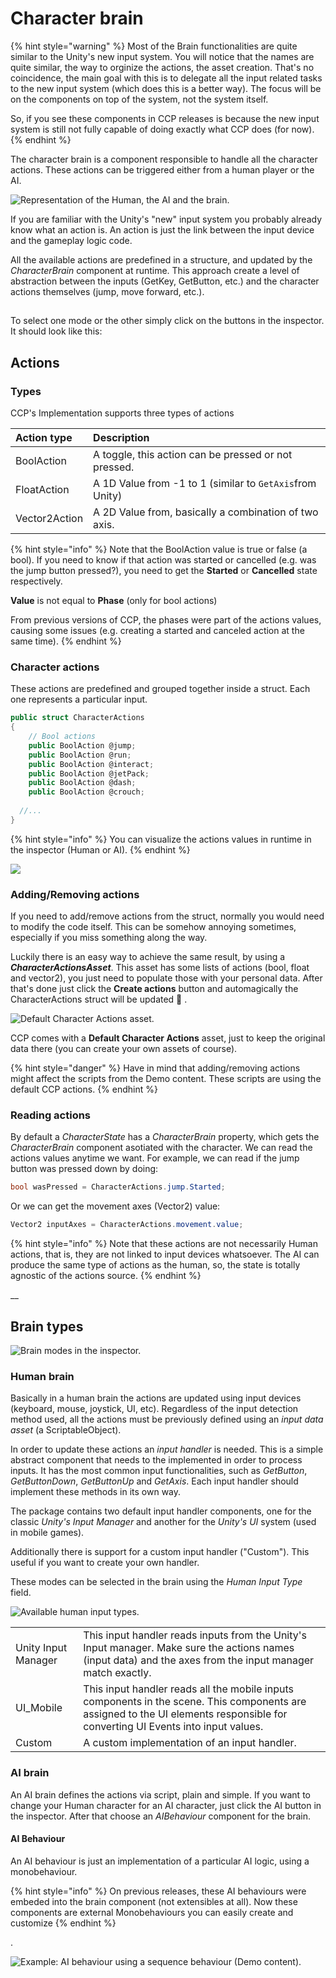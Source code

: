 # Character brain

{% hint style="warning" %}
Most of the Brain functionalities are quite similar to the Unity's new input system. You will notice that the names are quite similar, the way to orginize the actions, the asset creation. That's no coincidence, the main goal with this is to delegate all the input related tasks to the new input system \(which does this is a better way\). The focus will be on the components on top of the system, not the system itself.

So, if you see these components in CCP releases is because the new input system is still not fully capable of doing exactly what CCP does \(for now\).
{% endhint %}

The character brain is a component responsible to handle all the character actions. These actions can be triggered either from a human player or the AI.

![Representation of the Human, the AI and the brain.](../../.gitbook/assets/characterbrain.png)

If you are familiar with the Unity's "new" input system you probably already know what an action is. An action is just the link between the input device and the gameplay logic code. 

All the available actions are predefined in a structure, and updated by the _CharacterBrain_ component at runtime. This approach create a level of abstraction between the inputs \(GetKey, GetButton, etc.\) and the character actions themselves \(jump, move forward, etc.\).

## 

To select one mode or the other simply click on the buttons in the inspector. It should look like this:

## Actions

### Types

CCP's Implementation supports three types of actions

| Action type | Description |
| :--- | :--- |
| BoolAction | A toggle, this action can be pressed or not pressed. |
| FloatAction | A 1D Value from -1 to 1 \(similar to `GetAxis`from Unity\) |
| Vector2Action | A 2D Value from, basically a combination of two axis. |

{% hint style="info" %}
Note that the BoolAction value is true or false \(a bool\). If you need to know if that action was started or cancelled \(e.g. was the jump button pressed?\), you need to get the **Started** or **Cancelled** state respectively.

**Value** is not equal to **Phase** \(only for bool actions\)

From previous versions of CCP, the phases were part of the actions values, causing some issues \(e.g. creating a started and canceled action at the same time\).
{% endhint %}



### Character actions

These actions are predefined and grouped together inside a struct. Each one represents a particular input.

```csharp
public struct CharacterActions 
{
	// Bool actions
	public BoolAction @jump;
	public BoolAction @run;
	public BoolAction @interact;
	public BoolAction @jetPack;
	public BoolAction @dash;
	public BoolAction @crouch;
    
  //...
}
```

{% hint style="info" %}
You can visualize the actions values in runtime in the inspector \(Human or AI\).
{% endhint %}

![](../../.gitbook/assets/imagen%20%2815%29.png)

### Adding/Removing actions

If you need to add/remove actions from the struct, normally you would need to modify the code itself. This can be somehow annoying sometimes, especially if you miss something along the way. 

Luckily there is an easy way to achieve the same result, by using a _**CharacterActionsAsset**_. This asset has some lists of actions \(bool, float and vector2\), you just need to populate those with your personal data. After that's done just click the **Create actions** button and automagically the CharacterActions struct will be updated 🙂 .

![Default Character Actions asset.](../../.gitbook/assets/imagen%20%2826%29.png)

CCP comes with a **Default Character Actions** asset, just to keep the original data there \(you can create your own assets of course\).

{% hint style="danger" %}
Have in mind that adding/removing actions might affect the scripts from the Demo content. These scripts are using the default CCP actions.
{% endhint %}

### Reading actions

By default a _CharacterState_ has a _CharacterBrain_ property, which gets the _CharacterBrain_ component asotiated with the character. We can read the actions values anytime we want. For example, we can read if the jump button was pressed down by doing:

```csharp
bool wasPressed = CharacterActions.jump.Started;
```

 Or we can get the movement axes \(Vector2\) value:

```csharp
Vector2 inputAxes = CharacterActions.movement.value;
```

{% hint style="info" %}
Note that these actions are not necessarily Human actions, that is, they are not linked to input devices whatsoever. The AI can produce the same type of actions as the human, so, the state is totally agnostic of the actions source.
{% endhint %}



\_\_

## Brain types

![Brain modes in the inspector.](../../.gitbook/assets/brainmodes.png)

### Human brain

Basically in a human brain the actions are updated using input devices \(keyboard, mouse, joystick, UI, etc\). Regardless of the input detection method used, all the actions must be previously defined using an _input data asset_ \(a ScriptableObject\).

In order to update these actions an _input handler_ is needed. This is a simple abstract component that needs to the implemented in order to process inputs. It has the most common input functionalities, such as _GetButton_, _GetButtonDown_, _GetButtonUp_ and _GetAxis_. Each input handler should implement these methods in its own way.

The package contains two default input handler components, one for the classic _Unity's Input Manager_ and another for the _Unity's UI_ system \(used in mobile games\). 

Additionally there is support for a custom input handler \("Custom"\). This useful if you want to create your own handler.

These modes can be selected in the brain using the _Human Input Type_ field.

![Available human input types.](../../.gitbook/assets/humaninputtype.png)

|  |  |
| :--- | :--- |
| Unity Input Manager | This input handler reads inputs from the Unity's Input manager. Make sure the actions names \(input data\) and the axes from the input manager match exactly. |
| UI\_Mobile | This input handler reads all the mobile inputs components in the scene. This components are assigned to the UI elements responsible for converting UI Events into input values. |
| Custom | A custom implementation of an input handler. |

### AI brain

An AI brain defines the actions via script, plain and simple. If you want to change your Human character for an AI character, just click the AI button in the inspector. After that choose an _AIBehaviour_ component for the brain.

#### AI Behaviour

An AI behaviour is just an implementation of a particular AI logic, using a monobehaviour. 

{% hint style="info" %}
On previous releases, these AI behaviours were embeded into the brain component \(not extensibles at all\). Now these components are external Monobehaviours you can easily create and customize
{% endhint %}

.

![Example: AI behaviour using a sequence behaviour \(Demo content\).](../../.gitbook/assets/imagen%20%2827%29.png)

## 



